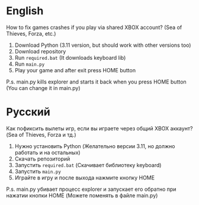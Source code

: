 # English
How to fix games crashes if you play via shared XBOX account? (Sea of Thieves, Forza, etc.)
1. Download Python (3.11 version, but should work with other versions too)
2. Download repository
3. Run `required.bat` (It downloads keyboard lib)
4. Run `main.py`
5. Play your game and after exit press HOME button

P.s. main.py kills explorer and starts it back when you press HOME button (You can change it in main.py)
# Русский
Как пофиксить вылеты игр, если вы играете через общий XBOX аккаунт? (Sea of Thieves, Forza и тд.)
1. Нужно установить Python (Желательно версии 3.11, но должно работать и на остальных)
2. Скачать репозиторий
3. Запустить `required.bat` (Скачивает библиотеку keyboard)
4. Запустить `main.py`
5. Играйте в игру и после выхода нажмите кнопку HOME

P.s. main.py убивает процесс explorer и запускает его обратно при нажатии кнопки HOME (Можете поменять в файле main.py)
